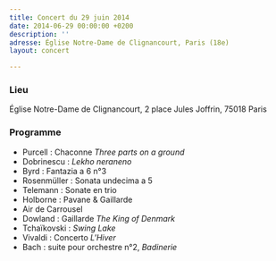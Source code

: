 ```yaml
---
title: Concert du 29 juin 2014
date: 2014-06-29 00:00:00 +0200
description: ''
adresse: Église Notre-Dame de Clignancourt, Paris (18e)
layout: concert

---
```

### Lieu

Église Notre-Dame de Clignancourt, 2 place Jules Joffrin, 75018 Paris

### Programme

* Purcell : Chaconne _Three parts on a ground_
* Dobrinescu : _Lekho neraneno_
* Byrd : Fantazia a 6 n°3
* Rosenmüller : Sonata undecima a 5
* Telemann : Sonate en trio
* Holborne : Pavane & Gaillarde
* Air de Carrousel
* Dowland : Gaillarde _The King of Denmark_
* Tchaïkovski : _Swing Lake_
* Vivaldi : Concerto _L'Hiver_
* Bach : suite pour orchestre n°2, _Badinerie_